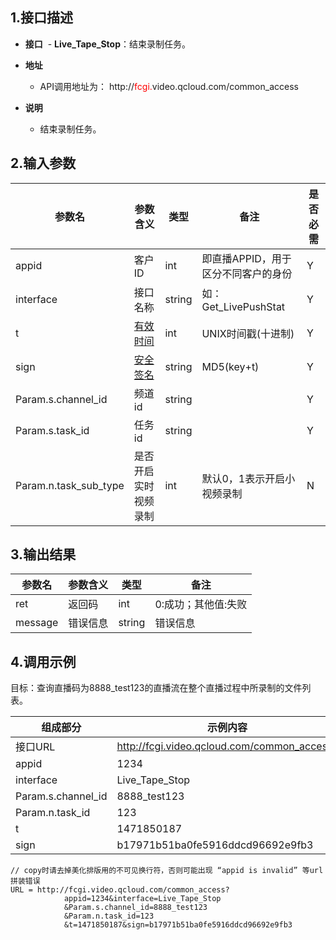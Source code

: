 ﻿
## 1.接口描述

- **接口**
  - **Live_Tape_Stop**：结束录制任务。

- **地址**
  - API调用地址为： http://<font color='red'>fcgi.</font>video.qcloud.com/common_access

- **说明**
  - 结束录制任务。

## 2.输入参数

| 参数名 | 参数含义 | 类型 | 备注 | 是否必需 |
|---------|---------|---------|---------|---------|
| appid                       | 客户ID     | int       | 即直播APPID，用于区分不同客户的身份 |  Y          | 
| interface                 | 接口名称   | string |  如：Get_LivePushStat  |  Y          | 
| t | [有效时间](https://www.qcloud.com/doc/api/258/5956#.E5.AE.89.E5.85.A8.E6.A3.80.E6.9F.A5) | int  | UNIX时间戳(十进制) |  Y | 
| sign | [安全签名](https://www.qcloud.com/doc/api/258/5956#.E5.AE.89.E5.85.A8.E6.A3.80.E6.9F.A5) | string | MD5(key+t) | Y | 
| Param.s.channel_id | 频道id | string | | Y|
| Param.s.task_id  | 任务id  | string  |  | Y|
|Param.n.task_sub_type  | 是否开启实时视频录制| int| 默认0，1表示开启小视频录制|N|


## 3.输出结果
| 参数名 | 参数含义 | 类型 | 备注            |
|---------|---------|---------|------------------|
| ret      | 返回码 |   int  |  0:成功；其他值:失败|
| message | 错误信息 |   string  |  错误信息|



 
## 4.调用示例
目标：查询直播码为8888_test123的直播流在整个直播过程中所录制的文件列表。

| 组成部分 |   示例内容           |
|-------------|------------------|
|接口URL| http://fcgi.video.qcloud.com/common_access?|
|appid       | 1234 |
|interface       | Live_Tape_Stop |
|Param.s.channel_id | 8888_test123 |
|Param.n.task_id  | 123|
|t |1471850187 |
|sign | b17971b51ba0fe5916ddcd96692e9fb3 |

```
// copy时请去掉美化排版用的不可见换行符，否则可能出现 “appid is invalid” 等url拼装错误
URL = http://fcgi.video.qcloud.com/common_access?
			appid=1234&interface=Live_Tape_Stop
			&Param.s.channel_id=8888_test123
			&Param.n.task_id=123
			&t=1471850187&sign=b17971b51ba0fe5916ddcd96692e9fb3
```
			
